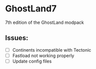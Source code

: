 # GhostLand7
7th edition of the GhostLand modpack

## Issues:
- [ ] Continents incompatible with Tectonic
- [ ] Fastload not working properly
- [ ] Update config files